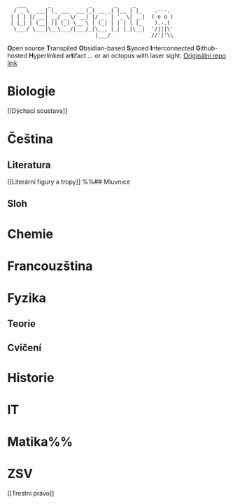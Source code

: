 ```
   ___       _            _       _     _  
  / _ \  ___| |_ ___  ___(_) __ _| |__ | |_    .---.
 | | | |/ __| __/ _ \/ __| |/ _` | '_ \| __|  ( o o )
 | |_| | (__| || (_) \__ \ | (_| | | | | |_    ).-.(
  \___/ \___|\__\___/|___/_|\__, |_| |_|\__|  '/|||\'
                            |___/             //'|'\\
```
**O**pen sour**c**e **T**ranspiled **O**bsidian-based **S**ynced **I**nterconnected **G**ithub-hosted **H**yperlinked ar**t**ifact ... or an octopus with laser sight. [Originální repo link](https://github.com/antizombie35/octosight)


# Biologie
[[Dýchací soustava]]
# Čeština
## Literatura
[[Literární figury a tropy]]
%%## Mluvnice
## Sloh
# Chemie
# Francouzština
# Fyzika
## Teorie
## Cvičení
# Historie
# IT
# Matika%%
# ZSV
[[Trestní právo]]